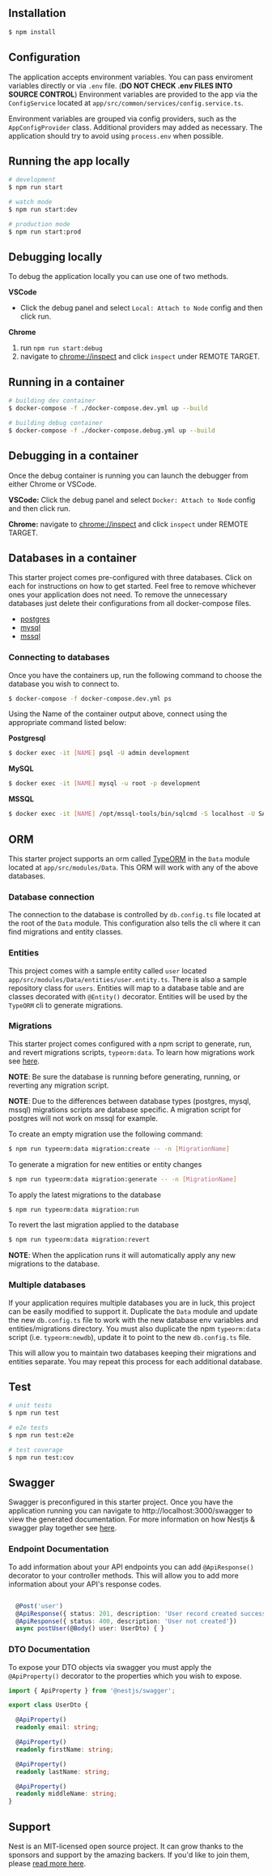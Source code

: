 
## Installation

```bash
$ npm install
```

## Configuration

The application accepts environment variables. You can pass enviroment variables directly or via `.env` file. (__DO NOT CHECK .env FILES INTO SOURCE CONTROL__)
Environment variables are provided to the app via the `ConfigService` located at `app/src/common/services/config.service.ts`.

Environment variables are grouped via config providers, such as the `AppConfigProvider` class. Additional providers may added as necessary. The application should try to avoid using `process.env` when possible.

## Running the app locally

```bash
# development
$ npm run start

# watch mode
$ npm run start:dev

# production mode
$ npm run start:prod
```

## Debugging locally
To debug the application locally you can use one of two methods.

__VSCode__
* Click the debug panel and select `Local: Attach to Node` config and then click run.

__Chrome__

1) run `npm run start:debug`
2) navigate to [chrome://inspect](chrome://inspect) and click `inspect` under REMOTE TARGET.

## Running in a container
```bash
# building dev container
$ docker-compose -f ./docker-compose.dev.yml up --build

# building debug container
$ docker-compose -f ./docker-compose.debug.yml up --build
```

## Debugging in a container
Once the debug container is running you can launch the debugger from either Chrome or VSCode.

__VSCode:__
Click the debug panel and select `Docker: Attach to Node` config and then click run.

__Chrome:__
navigate to [chrome://inspect](chrome://inspect) and click `inspect` under REMOTE TARGET.


## Databases in a container

This starter project comes pre-configured with three databases. Click on each for instructions on how to get started. Feel free to remove whichever ones your application does not need. To remove the unnecessary databases just delete their configurations from all docker-compose files.

* [postgres](./database/postgres/README.md)
* [mysql](./database/mysql/README.md)
* [mssql](./database/mssql/README.md)


### Connecting to databases

Once you have the containers up, run the following command to choose the database you wish to connect to.
```bash
$ docker-compose -f docker-compose.dev.yml ps
```
Using the Name of the container output above, connect using the appropriate command listed below:

__Postgresql__
```bash
$ docker exec -it [NAME] psql -U admin development
```

__MySQL__
```bash
$ docker exec -it [NAME] mysql -u root -p development
```

__MSSQL__
```bash
$ docker exec -it [NAME] /opt/mssql-tools/bin/sqlcmd -S localhost -U SA -P "[SA_PASSWORD]"
```

## ORM
This starter project supports an orm called [TypeORM](https://typeorm.io/) in the `Data` module located at `app/src/modules/Data`. This ORM will work with any of the above databases.

### Database connection
The connection to the database is controlled by `db.config.ts` file located at the root of the `Data` module.
This configuration also tells the cli where it can find migrations and entity classes.

### Entities
This project comes with a sample entity called `user` located `app/src/modules/Data/entities/user.entity.ts`. There is also a sample repository class for `users`.
Entities will map to a database table and are classes decorated with `@Entity()` decorator.
Entities will be used by the `TypeORM` cli to generate migrations.

### Migrations
This starter project comes configured with a npm script to generate, run, and revert migrations scripts, `typeorm:data`. To learn how migrations work see [here](https://typeorm.io/#/migrations).

__NOTE__: Be sure the database is running before generating, running, or reverting any migration script.

__NOTE__: Due to the differences between database types (postgres, mysql, mssql) migrations scripts are database specific. A migration script for postgres will not work on mssql for example.

To create an empty migration use the following command:
```bash
$ npm run typeorm:data migration:create -- -n [MigrationName]
```

To generate a migration for new entities or entity changes
```bash
$ npm run typeorm:data migration:generate -- -n [MigrationName]
```

To apply the latest migrations to the database
```bash
$ npm run typeorm:data migration:run
```

To revert the last migration applied to the database
```bash
$ npm run typeorm:data migration:revert
```

__NOTE__: When the application runs it will automatically apply any new migrations to the database.

### Multiple databases

If your application requires multiple databases you are in luck, this project can be easily modified to support it.
Duplicate the `Data` module and update the new `db.config.ts` file to work with the new database env variables and entities/migrations directory.
You must also duplicate the npm `typeorm:data` script (i.e. `typeorm:newdb`), update it to point to the new `db.config.ts` file.

This will allow you to maintain two databases keeping their migrations and entities separate. You may repeat this process for each additional database.


## Test

```bash
# unit tests
$ npm run test

# e2e tests
$ npm run test:e2e

# test coverage
$ npm run test:cov
```

## Swagger

Swagger is preconfigured in this starter project. Once you have the application running you can navigate to http://localhost:3000/swagger to view the generated documentation. For more information on how Nestjs & swagger play together see [here](https://docs.nestjs.com/recipes/swagger).

### Endpoint Documentation
To add information about your API endpoints you can add `@ApiResponse()` decorator to your controller methods. This will allow you to add more information about your API's response codes.
```typescript

  @Post('user')
  @ApiResponse({ status: 201, description: 'User record created successfully.'})
  @ApiResponse({ status: 400, description: 'User not created'})
  async postUser(@Body() user: UserDto) { }

```

### DTO Documentation

To expose your DTO objects via swagger you must apply the `@ApiProperty()` decorator to the properties which you wish to expose.
```typescript
import { ApiProperty } from '@nestjs/swagger';

export class UserDto {

  @ApiProperty()
  readonly email: string;

  @ApiProperty()
  readonly firstName: string;

  @ApiProperty()
  readonly lastName: string;

  @ApiProperty()
  readonly middleName: string;
}
```

## Support

Nest is an MIT-licensed open source project. It can grow thanks to the sponsors and support by the amazing backers. If you'd like to join them, please [read more here](https://docs.nestjs.com/support).

